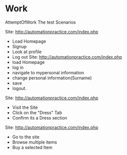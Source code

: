 # Work
AttemptOfWork
The test Scenarios

Site:  http://automationpractice.com/index.php  
-	Load Homepage
-	Signup
-	Look at profile
-	Log out
Site: http://automationpractice.com/index.php 
-	load Homepage
-	log in 
-	navigate to mypersonal information
-	change personal information(Surname)
-	save
-	logout.

Site: http://automationpractice.com/index.php 
- Visit the Site
- Click on the "Dress" Tab
- Confirm its a Dress section


Site: http://automationpractice.com/index.php 
- Go to the site
- Browse multiple items
- Buy a selected Item

